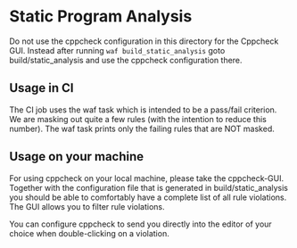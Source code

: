 # Static Program Analysis

Do not use the cppcheck configuration in this directory for the Cppcheck GUI. Instead after running
``waf build_static_analysis`` goto build/static_analysis and use the cppcheck configuration there.

## Usage in CI

The CI job uses the waf task which is intended to be a pass/fail criterion.
We are masking out quite a few rules (with the intention to reduce this number).
The waf task prints only the failing rules that are NOT masked.

## Usage on your machine

For using cppcheck on your local machine, please take the cppcheck-GUI.
Together with the configuration file that is generated in build/static_analysis
you should be able to comfortably have a complete list of all rule violations.
The GUI allows you to filter rule violations.

You can configure cppcheck to send you directly into the editor of your choice
when double-clicking on a violation.
